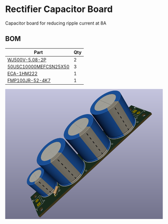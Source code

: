 # Rectifier Capacitor Board
Capacitor board for reducing ripple current at 8A

## BOM

| Part | Qty |
| ---- | --- |
| [WJ500V-5.08-2P](https://lcsc.com/product-detail/Screw-terminal_Ningbo-Kangnex-Elec-WJ500V-5-08-2P_C8465.html) | 2 |
| [‎50USC10000MEFCSN25X50‎](https://www.digikey.com/en/products/detail/50USC10000MEFCSN25X50/1189-2739-ND/3565438) | 3 |
| [ECA-1HM222‎](https://www.digikey.com/en/products/detail/ECA-1HM222/P5187-ND/245046) | 1 |
| [ FMP100JR-52-4K7 ](https://www.digikey.com/en/products/detail/yageo/FMP100JR-52-4K7/2058612) | 1 |


![Board](/capacitor_board/images/board.png)
